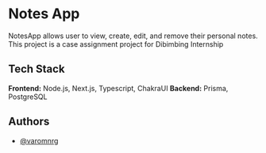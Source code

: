 # Notes App

NotesApp allows user to view, create, edit, and remove their personal notes. This project is a case assignment project for Dibimbing Internship

## Tech Stack

**Frontend:**  Node.js, Next.js, Typescript, ChakraUI
**Backend:**  Prisma, PostgreSQL

## Authors

-   [@varomnrg](https://www.github.com/varomnrg)
